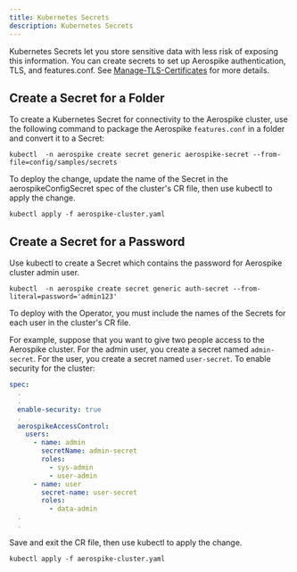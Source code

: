 ```yaml
---
title: Kubernetes Secrets
description: Kubernetes Secrets
---
```


Kubernetes Secrets let you store sensitive data with less risk of exposing this information. You can create secrets to set up Aerospike authentication, TLS, and features.conf. See [Manage-TLS-Certificates](Manage-TLS-Certificates.md) for more details.

## Create a Secret for a Folder

To create a Kubernetes Secret for connectivity to the Aerospike cluster, use the following command to package the Aerospike `features.conf` in a folder and convert it to a Secret:

```shell
kubectl  -n aerospike create secret generic aerospike-secret --from-file=config/samples/secrets
```

To deploy the change, update the name of the Secret in the aerospikeConfigSecret spec of the cluster's CR file, then use kubectl to apply the change.

```shell
kubectl apply -f aerospike-cluster.yaml
```

## Create a Secret for a Password

Use kubectl to create a Secret which contains the password for Aerospike cluster admin user.

```shell
kubectl  -n aerospike create secret generic auth-secret --from-literal=password='admin123'
```

To deploy with the Operator, you must include the names of the Secrets for each user in the cluster's CR file.

For example, suppose that you want to give two people access to the Aerospike cluster. For the admin user, you create a secret named `admin-secret`. For the user, you create a secret named `user-secret`. To enable security for the cluster:

```yaml
spec:
  .
  .
  enable-security: true
  .
  aerospikeAccessControl:
    users:
      - name: admin
        secretName: admin-secret
        roles:
          - sys-admin
          - user-admin
      - name: user
        secret-name: user-secret
        roles:
          - data-admin
  .
  .
```

Save and exit the CR file, then use kubectl to apply the change.

```shell
kubectl apply -f aerospike-cluster.yaml
```

